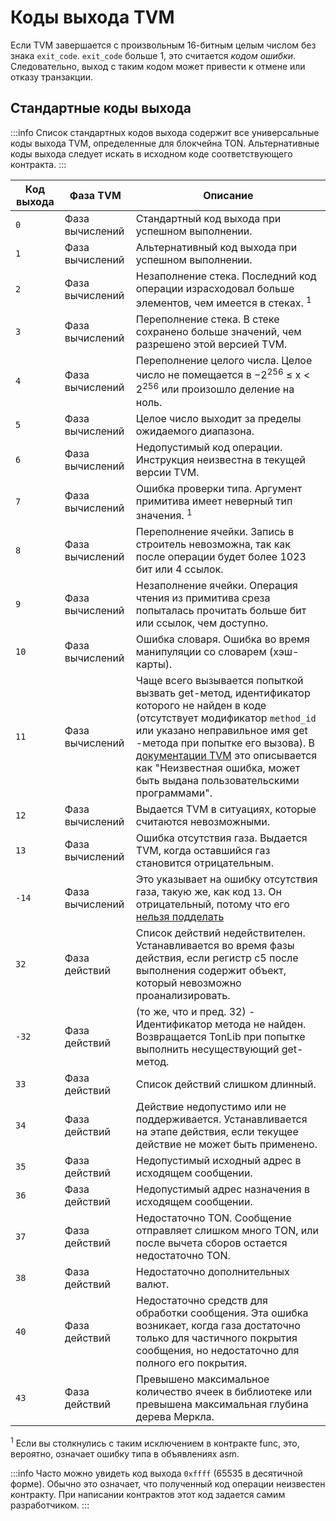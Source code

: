 # Коды выхода TVM

Если TVM завершается с произвольным 16-битным целым числом без знака `exit_code`. `exit_code` больше 1, это считается *кодом ошибки*. Следовательно, выход с таким кодом может привести к отмене или отказу транзакции.

## Стандартные коды выхода

:::info
Список стандартных кодов выхода содержит все универсальные коды выхода TVM, определенные для блокчейна TON. Альтернативные коды выхода следует искать в исходном коде соответствующего контракта.
:::

| Код выхода | Фаза TVM        | Описание                                                                                                                                                                                                                                                                                                                                                                                     |
| ---------- | --------------- | -------------------------------------------------------------------------------------------------------------------------------------------------------------------------------------------------------------------------------------------------------------------------------------------------------------------------------------------------------------------------------------------- |
| `0`        | Фаза вычислений | Стандартный код выхода при успешном выполнении.                                                                                                                                                                                                                                                                                                                              |
| `1`        | Фаза вычислений | Альтернативный код выхода при успешном выполнении.                                                                                                                                                                                                                                                                                                                           |
| `2`        | Фаза вычислений | Незаполнение стека. Последний код операции израсходовал больше элементов, чем имеется в стеках. <sup>1</sup>                                                                                                                                                                                                                                                 |
| `3`        | Фаза вычислений | Переполнение стека. В стеке сохранено больше значений, чем разрешено этой версией TVM.                                                                                                                                                                                                                                                                       |
| `4`        | Фаза вычислений | Переполнение целого числа. Целое число не помещается в −2<sup>256</sup> ≤ x < 2<sup>256</sup> или произошло деление на ноль.                                                                                                                                                                                                        |
| `5`        | Фаза вычислений | Целое число выходит за пределы ожидаемого диапазона.                                                                                                                                                                                                                                                                                                                         |
| `6`        | Фаза вычислений | Недопустимый код операции. Инструкция неизвестна в текущей версии TVM.                                                                                                                                                                                                                                                                                       |
| `7`        | Фаза вычислений | Ошибка проверки типа. Аргумент примитива имеет неверный тип значения. <sup>1</sup>                                                                                                                                                                                                                                                                           |
| `8`        | Фаза вычислений | Переполнение ячейки. Запись в строитель невозможна, так как после операции будет более 1023 бит или 4 ссылок.                                                                                                                                                                                                                                                |
| `9`        | Фаза вычислений | Незаполнение ячейки. Операция чтения из примитива среза попыталась прочитать больше бит или ссылок, чем доступно.                                                                                                                                                                                                                                            |
| `10`       | Фаза вычислений | Ошибка словаря. Ошибка во время манипуляции со словарем (хэш-карты).                                                                                                                                                                                                                                                                      |
| `11`       | Фаза вычислений | Чаще всего вызывается попыткой вызвать get-метод, идентификатор которого не найден в коде (отсутствует модификатор `method_id` или указано неправильное имя get -метода при попытке его вызова). В [документации TVM](https://ton.org/tvm.pdf) это описывается как "Неизвестная ошибка, может быть выдана пользовательскими программами". |
| `12`       | Фаза вычислений | Выдается TVM в ситуациях, которые считаются невозможными.                                                                                                                                                                                                                                                                                                                    |
| `13`       | Фаза вычислений | Ошибка отсутствия газа. Выдается TVM, когда оставшийся газ становится отрицательным.                                                                                                                                                                                                                                                                         |
| `-14`      | Фаза вычислений | Это указывает на ошибку отсутствия газа, такую ​​же, как код `13`. Он отрицательный, потому что его [нельзя подделать](https://github.com/ton-blockchain/ton/blob/20758d6bdd0c1327091287e8a620f660d1a9f4da/crypto/vm/vm.cpp#L492)                                                                                                                                            |
| `32`       | Фаза действий   | Список действий недействителен. Устанавливается во время фазы действия, если регистр c5 после выполнения содержит объект, который невозможно проанализировать.                                                                                                                                                                                               |
| `-32`      | Фаза действий   | (то же, что и пред. 32) - Идентификатор метода не найден. Возвращается TonLib при попытке выполнить несуществующий get-метод.                                                                                                                                                                                             |
| `33`       | Фаза действий   | Список действий слишком длинный.                                                                                                                                                                                                                                                                                                                                             |
| `34`       | Фаза действий   | Действие недопустимо или не поддерживается. Устанавливается на этапе действия, если текущее действие не может быть применено.                                                                                                                                                                                                                                |
| `35`       | Фаза действий   | Недопустимый исходный адрес в исходящем сообщении.                                                                                                                                                                                                                                                                                                                           |
| `36`       | Фаза действий   | Недопустимый адрес назначения в исходящем сообщении.                                                                                                                                                                                                                                                                                                                         |
| `37`       | Фаза действий   | Недостаточно TON. Сообщение отправляет слишком много TON, или после вычета сборов остается недостаточно TON.                                                                                                                                                                                                                                                 |
| `38`       | Фаза действий   | Недостаточно дополнительных валют.                                                                                                                                                                                                                                                                                                                                           |
| `40`       | Фаза действий   | Недостаточно средств для обработки сообщения. Эта ошибка возникает, когда газа достаточно только для частичного покрытия сообщения, но недостаточно для полного его покрытия.                                                                                                                                                                                |
| `43`       | Фаза действий   | Превышено максимальное количество ячеек в библиотеке или превышена максимальная глубина дерева Меркла.                                                                                                                                                                                                                                                                       |

<sup>1</sup> Если вы столкнулись с таким исключением в контракте func, это, вероятно, означает ошибку типа в объявлениях asm.

:::info
Часто можно увидеть код выхода `0xffff` (65535 в десятичной форме). Обычно это означает, что полученный код операции неизвестен контракту. При написании контрактов этот код задается самим разработчиком.
:::
